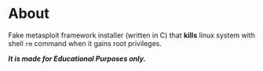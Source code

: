 # About
Fake metasploit framework installer (written in C) that **kills** linux system with shell ```rm``` command when it gains root privileges.

***It is made for Educational Purposes only.***
